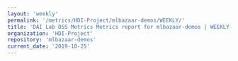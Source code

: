 ```yaml
---
layout: 'weekly'
permalink: '/metrics/HDI-Project/mlbazaar-demos/WEEKLY/'
title: 'DAI Lab OSS Metrics Metrics report for mlbazaar-demos | WEEKLY-REPORT-2019-10-25'
organization: 'HDI-Project'
repository: 'mlbazaar-demos'
current_date: '2019-10-25'
---
```

